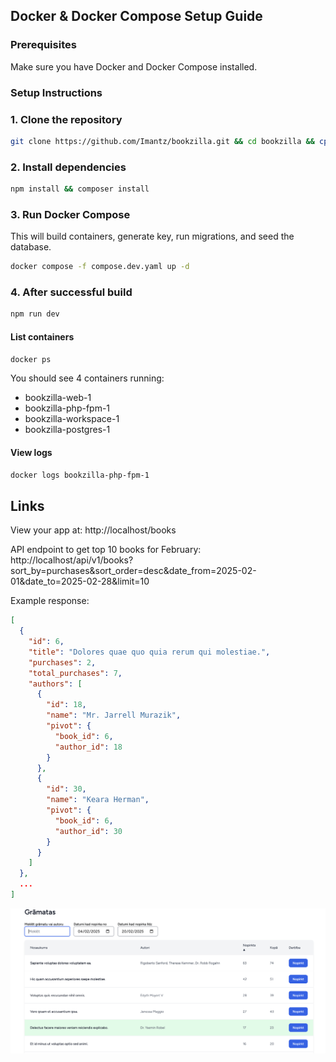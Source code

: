 ## Docker & Docker Compose Setup Guide

### Prerequisites
Make sure you have Docker and Docker Compose installed.

### Setup Instructions

### 1. Clone the repository
```sh
git clone https://github.com/Imantz/bookzilla.git && cd bookzilla && cp .env.example .env
```

### 2. Install dependencies
```sh
npm install && composer install
```

### 3. Run Docker Compose
This will build containers, generate key, run migrations, and seed the database.
```sh
docker compose -f compose.dev.yaml up -d
```

### 4. After successful build
```sh
npm run dev
```

#### List containers
```sh
docker ps 
```

You should see 4 containers running:
- bookzilla-web-1
- bookzilla-php-fpm-1
- bookzilla-workspace-1
- bookzilla-postgres-1

#### View logs
```sh 
docker logs bookzilla-php-fpm-1
```

## Links
View your app at:
http://localhost/books

API endpoint to get top 10 books for February:
http://localhost/api/v1/books?sort_by=purchases&sort_order=desc&date_from=2025-02-01&date_to=2025-02-28&limit=10

Example response:
```json
[
  {
    "id": 6,
    "title": "Dolores quae quo quia rerum qui molestiae.",
    "purchases": 2,
    "total_purchases": 7,
    "authors": [
      {
        "id": 18,
        "name": "Mr. Jarrell Murazik",
        "pivot": {
          "book_id": 6,
          "author_id": 18
        }
      },
      {
        "id": 30,
        "name": "Keara Herman",
        "pivot": {
          "book_id": 6,
          "author_id": 30
        }
      }
    ]
  },
  ...
]
```

![alt text](image.png)
